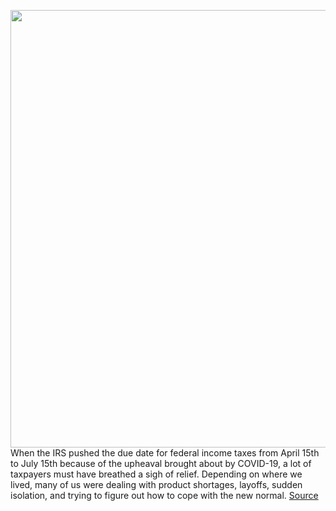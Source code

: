 <img src='https://cdn.vox-cdn.com/thumbor/sGMoNGVhg_BXlTj5M0eZuywAOmY=/0x0:1100x737/1200x800/filters:focal(462x281:638x457)/cdn.vox-cdn.com/uploads/chorus_image/image/67057199/irs.1419979791.0.jpg' width='700px' /><br/>
When the IRS pushed the due date for federal income taxes from April 15th to July 15th because of the upheaval brought about by COVID-19, a lot of taxpayers must have breathed a sigh of relief. Depending on where we lived, many of us were dealing with product shortages, layoffs, sudden isolation, and trying to figure out how to cope with the new normal.
<a href='https://www.theverge.com/21324583/taxes-2020-file-extension-deadline-irs-how-to'> Source <a/>
